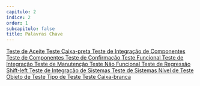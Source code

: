 ```yaml
---
capitulo: 2
indice: 2
order: 1
subcapitulo: false
title: Palavras Chave
---
```


<!-- TODO: Adicionar plugin do github pages que tem indices organizados automaticamente, retirando o order das variaveis -->

<div class="d-inline">
  <a class="text-decoration-none" href="https://glossary.istqb.org/pt_BR/term/teste-de-aceite">
    <span class="badge rounded-pill bg-dark">Teste de Aceite</span>
  </a>
  <a class="text-decoration-none" href="https://glossary.istqb.org/pt_BR/term/teste-caixa-preta">
    <span class="badge rounded-pill bg-dark">Teste Caixa-preta</span>
  </a>
  <a class="text-decoration-none" href="https://glossary.istqb.org/pt_BR/term/teste-de-integracao-de-componentes">
    <span class="badge rounded-pill bg-dark">Teste de Integração de Componentes</span>
  </a>
  <a class="text-decoration-none" href="https://glossary.istqb.org/pt_BR/term/teste-de-componentes">
    <span class="badge rounded-pill bg-dark">Teste de Componentes</span>
  </a>
  <a class="text-decoration-none" href="https://glossary.istqb.org/pt_BR/term/teste-de-confirmacao">
    <span class="badge rounded-pill bg-dark">Teste de Confirmação</span>
  </a>
  <a class="text-decoration-none" href="https://glossary.istqb.org/pt_BR/term/teste-funcional">
    <span class="badge rounded-pill bg-dark">Teste Funcional </span>
  </a>
  <a class="text-decoration-none" href="https://glossary.istqb.org/pt_BR/term/teste-de-integracao">
    <span class="badge rounded-pill bg-dark">Teste de Integração</span>
  </a>
  <a class="text-decoration-none" href="https://glossary.istqb.org/pt_BR/term/teste-de-manutencao">
    <span class="badge rounded-pill bg-dark">Teste de Manutenção</span>
  </a>
  <a class="text-decoration-none" href="https://glossary.istqb.org/pt_BR/term/teste-nao-funcional">
    <span class="badge rounded-pill bg-dark">Teste Não Funcional</span>
  </a>
  <a class="text-decoration-none" href="https://glossary.istqb.org/pt_BR/term/teste-de-regressao">
    <span class="badge rounded-pill bg-dark">Teste de Regressão</span>
  </a>
  <a class="text-decoration-none" href="https://glossary.istqb.org/pt_BR/term/shift-left">
    <span class="badge rounded-pill bg-dark">Shift-left</span>
  </a>
  <a class="text-decoration-none" href="https://glossary.istqb.org/pt_BR/term/teste-de-integracao-do-sistema">
    <span class="badge rounded-pill bg-dark">Teste de Integração de Sistemas</span>
  </a>
  <a class="text-decoration-none" href="https://glossary.istqb.org/pt_BR/term/teste-de-sistema">
    <span class="badge rounded-pill bg-dark">Teste de Sistemas</span>
  </a>
  <a class="text-decoration-none" href="https://glossary.istqb.org/pt_BR/term/nivel-de-teste">
    <span class="badge rounded-pill bg-dark">Nível de Teste</span>
  </a>
  <a class="text-decoration-none" href="https://glossary.istqb.org/pt_BR/term/objeto-de-teste">
    <span class="badge rounded-pill bg-dark">Objeto de Teste</span>
  </a>
  <a class="text-decoration-none" href="https://glossary.istqb.org/pt_BR/term/tipo-de-teste">
    <span class="badge rounded-pill bg-dark">Tipo de Teste</span>
  </a>
  <a class="text-decoration-none" href="https://glossary.istqb.org/pt_BR/term/teste-caixa-branca">
    <span class="badge rounded-pill bg-dark">Teste Caixa-branca</span>
  </a>
</div>
